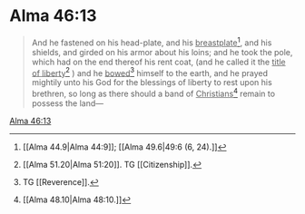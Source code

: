 # Alma 46:13

> And he fastened on his head-plate, and his <u>breastplate</u>[^a], and his shields, and girded on his armor about his loins; and he took the pole, which had on the end thereof his rent coat, (and he called it the <u>title of liberty</u>[^b] ) and he <u>bowed</u>[^c] himself to the earth, and he prayed mightily unto his God for the blessings of liberty to rest upon his brethren, so long as there should a band of <u>Christians</u>[^d] remain to possess the land—

[Alma 46:13](https://www.churchofjesuschrist.org/study/scriptures/bofm/alma/46?lang=eng&id=p13#p13)


[^a]: [[Alma 44.9|Alma 44:9]]; [[Alma 49.6|49:6 (6, 24).]]
[^b]: [[Alma 51.20|Alma 51:20]]. TG [[Citizenship]].
[^c]: TG [[Reverence]].
[^d]: [[Alma 48.10|Alma 48:10.]]

